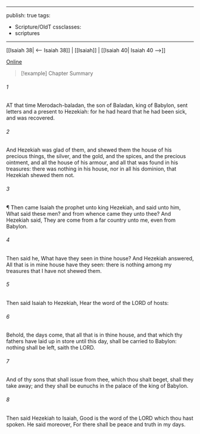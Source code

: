 

---
publish: true
tags:
  - Scripture/OldT
cssclasses:
  - scriptures
---
[[Isaiah 38| <-- Isaiah 38]] | [[Isaiah]] | [[Isaiah 40| Isaiah 40 -->]]

[Online](https://churchofjesuschrist.org/study/scriptures/ot/isa/39?lang=eng)

>[!example] Chapter Summary
>
###### 1
AT that time Merodach-baladan, the son of Baladan, king of Babylon, sent letters and a present to Hezekiah: for he had heard that he had been sick, and was recovered.
###### 2
And Hezekiah was glad of them, and shewed them the house of his precious things, the silver, and the gold, and the spices, and the precious ointment, and all the house of his armour, and all that was found in his treasures: there was nothing in his house, nor in all his dominion, that Hezekiah shewed them not.
###### 3
¶ Then came Isaiah the prophet unto king Hezekiah, and said unto him, What said these men?  and from whence came they unto thee?  And Hezekiah said, They are come from a far country unto me, even from Babylon.
###### 4
Then said he, What have they seen in thine house?  And Hezekiah answered, All that is in mine house have they seen: there is nothing among my treasures that I have not shewed them.
###### 5
Then said Isaiah to Hezekiah, Hear the word of the LORD of hosts:
###### 6
Behold, the days come, that all that is in thine house, and that which thy fathers have laid up in store until this day, shall be carried to Babylon: nothing shall be left, saith the LORD.
###### 7
And of thy sons that shall issue from thee, which thou shalt beget, shall they take away; and they shall be eunuchs in the palace of the king of Babylon.
###### 8
Then said Hezekiah to Isaiah, Good is the word of the LORD which thou hast spoken.  He said moreover, For there shall be peace and truth in my days.



